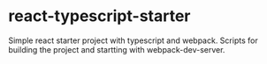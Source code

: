 # react-typescript-starter

Simple react starter project with typescript and webpack.
Scripts for building the project and startting with webpack-dev-server.
